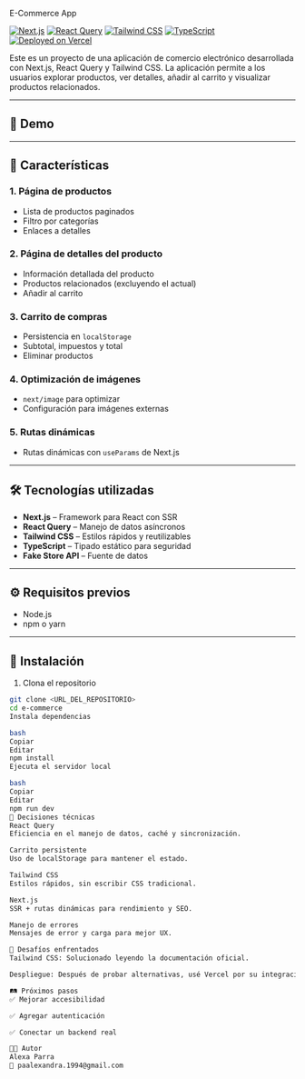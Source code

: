 
E-Commerce App

[![Next.js](https://img.shields.io/badge/Next.js-000?style=for-the-badge&logo=nextdotjs&logoColor=white)](https://nextjs.org/)
[![React Query](https://img.shields.io/badge/React%20Query-FF4154?style=for-the-badge&logo=reactquery&logoColor=white)](https://tanstack.com/query)
[![Tailwind CSS](https://img.shields.io/badge/Tailwind_CSS-38B2AC?style=for-the-badge&logo=tailwind-css&logoColor=white)](https://tailwindcss.com/)
[![TypeScript](https://img.shields.io/badge/TypeScript-3178C6?style=for-the-badge&logo=typescript&logoColor=white)](https://www.typescriptlang.org/)
[![Deployed on Vercel](https://img.shields.io/badge/Deployed%20on-Vercel-black?style=for-the-badge&logo=vercel)](https://vercel.com/)

Este es un proyecto de una aplicación de comercio electrónico desarrollada con Next.js, React Query y Tailwind CSS. La aplicación permite a los usuarios explorar productos, ver detalles, añadir al carrito y visualizar productos relacionados.

---

## 🎥 Demo

<!-- Aquí puedes poner una imagen, GIF o link a un video -->
<!-- ![demo](./demo.gif) -->
<!-- [Ver demo en vivo](https://tudemo.vercel.app) -->

---

## 📌 Características

### 1. Página de productos
- Lista de productos paginados  
- Filtro por categorías  
- Enlaces a detalles  

### 2. Página de detalles del producto
- Información detallada del producto  
- Productos relacionados (excluyendo el actual)  
- Añadir al carrito  

### 3. Carrito de compras
- Persistencia en `localStorage`  
- Subtotal, impuestos y total  
- Eliminar productos  

### 4. Optimización de imágenes
- `next/image` para optimizar  
- Configuración para imágenes externas  

### 5. Rutas dinámicas
- Rutas dinámicas con `useParams` de Next.js  

---

## 🛠️ Tecnologías utilizadas

- **Next.js** – Framework para React con SSR  
- **React Query** – Manejo de datos asíncronos  
- **Tailwind CSS** – Estilos rápidos y reutilizables  
- **TypeScript** – Tipado estático para seguridad  
- **Fake Store API** – Fuente de datos  

---

## ⚙️ Requisitos previos

- Node.js  
- npm o yarn  

---

## 🚀 Instalación

1. Clona el repositorio  
```bash
git clone <URL_DEL_REPOSITORIO>
cd e-commerce
Instala dependencias

bash
Copiar
Editar
npm install
Ejecuta el servidor local

bash
Copiar
Editar
npm run dev
🧠 Decisiones técnicas
React Query
Eficiencia en el manejo de datos, caché y sincronización.

Carrito persistente
Uso de localStorage para mantener el estado.

Tailwind CSS
Estilos rápidos, sin escribir CSS tradicional.

Next.js
SSR + rutas dinámicas para rendimiento y SEO.

Manejo de errores
Mensajes de error y carga para mejor UX.

🧩 Desafíos enfrentados
Tailwind CSS: Solucionado leyendo la documentación oficial.

Despliegue: Después de probar alternativas, usé Vercel por su integración con Next.js.

🛤️ Próximos pasos
✅ Mejorar accesibilidad

✅ Agregar autenticación

✅ Conectar un backend real

👩‍💻 Autor
Alexa Parra
📧 paalexandra.1994@gmail.com
